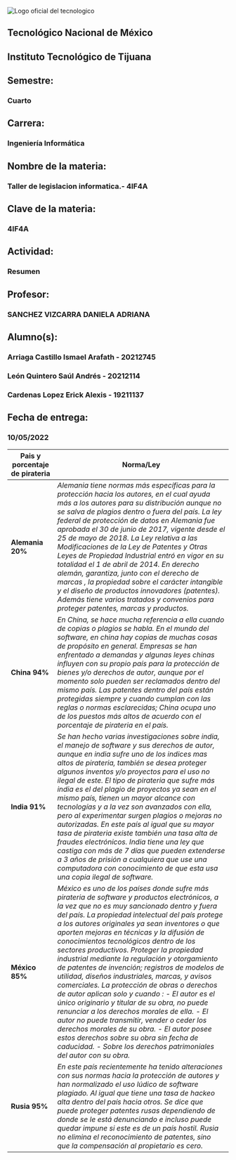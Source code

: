 ![Logo oficial del tecnologico](https://www.tijuana.tecnm.mx/wp-content/uploads/2021/08/liston-de-logos-oficiales-educacion-tecnm-FEB-2021-1568x287.jpg)

## **Tecnológico Nacional de México**

## **Instituto Tecnológico de Tijuana**
## Semestre:
### Cuarto

## Carrera:
### Ingeniería Informática
## Nombre de la materia:
### Taller de legislacion informatica.- 4IF4A
## Clave de la materia:
### 4IF4A

## Actividad:
### Resumen 
## Profesor:
### SANCHEZ VIZCARRA DANIELA ADRIANA
## Alumno(s):
### Arriaga Castillo Ismael Arafath - 20212745
### León Quintero Saúl Andrés - 20212114
### Cardenas Lopez Erick Alexis - 19211137
## Fecha de entrega:
### 10/05/2022


| **Pais y porcentaje de pirateria**  | **Norma/Ley** |
| ----------- | ----------- |
| **Alemania    20%** | *Alemania tiene normas más específicas para la protección hacia los autores, en el cual ayuda más a los autores para su distribución aunque no se salva de plagios dentro o fuera del país. La ley federal de protección de datos en Alemania fue aprobada el 30 de junio de 2017, vigente desde el 25 de mayo de 2018. La Ley relativa a las Modificaciones de la Ley de Patentes y Otras Leyes de Propiedad Industrial entró en vigor en su totalidad el 1 de abril de 2014. En derecho alemán, garantiza, junto con el derecho de marcas , la propiedad sobre el carácter intangible y el diseño de productos innovadores (patentes). Además tiene varios tratados y convenios para proteger patentes, marcas y productos.* |
| **China   94%** | *En China, se hace mucha referencia a ella cuando de copias o plagios se habla. En el mundo del software, en china hay copias de muchas cosas de propósito en general. Empresas se han enfrentado a demandas y algunas leyes chinas influyen con su propio país para la protección de bienes y/o derechos de autor, aunque por el momento solo pueden ser reclamados dentro del mismo país. Las patentes dentro del país están protegidas siempre y cuando cumplan con las reglas o normas esclarecidas; China ocupa uno de los puestos más altos de acuerdo con el porcentaje de pirateria en el país.* |
| **India   91%** | *Se han hecho varias investigaciones sobre india, el manejo de software y sus derechos de autor, aunque en india sufre uno de los indices mas altos de pirateria, también se desea proteger algunos inventos y/o proyectos para el uso no ilegal de este. El tipo de pirateria que sufre más india es el del plagio de proyectos ya sean en el mismo país, tienen un mayor alcance con tecnologías y a la vez son avanzados con ella, pero al experimentar surgen plagios o mejoras no autorizadas. En este país al igual que su mayor tasa de pirateria existe también una tasa alta de fraudes electrónicos. India tiene una ley que castiga con más de 7 días que pueden extenderse a 3 años de prisión a cualquiera que use una computadora con conocimiento de que esta usa una copia ilegal de software.* |
| **México  85%** | *México es uno de los países donde sufre más pirateria de software y productos electrónicos, a la vez que no es muy sancionado dentro y fuera del país. La propiedad intelectual del país protege a los autores originales ya sean inventores o que aporten mejoras en técnicas y la difusión de conocimientos tecnológicos dentro de los sectores productivos. Proteger la propiedad industrial mediante la regulación y otorgamiento de patentes de invención; registros de modelos de utilidad, diseños industriales, marcas, y avisos comerciales. La protección de obras o derechos de autor aplican solo y cuando :  - El autor es el único originario y titular de su obra, no puede renunciar a los derechos morales de ella. - El autor no puede transmitir, vender o ceder los derechos morales de su obra. - El autor posee estos derechos sobre su obra sin fecha de caducidad. - Sobre los derechos patrimoniales del autor con su obra.* |
| **Rusia   95%** | *En este país recientemente ha tenido alteraciones con sus normas hacia la protección de autores y han normalizado el uso lúdico de software plagiado. Al igual que tiene una tasa de hackeo alta dentro del país hacia otros. Se dice que puede proteger patentes rusas dependiendo de donde se le está denunciando e incluso puede quedar impune si este es de un país hostil. Rusia no elimina el reconocimiento de patentes, sino que la compensación al propietario es cero.* |
